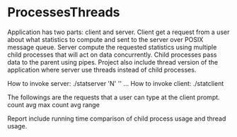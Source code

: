 # ProcessesThreads
Application has two parts: client and server.
Client get a request from a user about what statistics to compute and sent to the server over POSIX message queue. Server compute the requested statistics using multiple child processes that will act on data concurrently. Child processes pass data to the parent using pipes. Project also include thread version of the application where server use threads instead of child processes.

How to invoke server:
./statserver 'N' '<filename1>' <filename2> ... <filename3>
How to invoke client:
./statclient
  
The followings are the requests that a user can type at the client prompt.
count
avg
max
count<start><end>
avg<start><end>
range<start><end><K>
  
Report include running time comparison of child process usage and thread usage.
